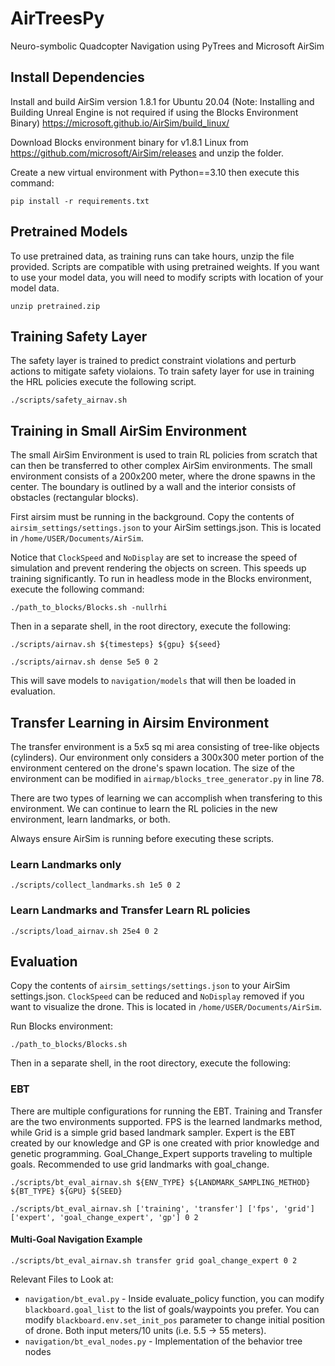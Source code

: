 # AirTreesPy
Neuro-symbolic Quadcopter Navigation using PyTrees and Microsoft AirSim

## Install Dependencies
Install and build AirSim version 1.8.1 for Ubuntu 20.04 (Note: Installing and Building Unreal Engine is not required if using the Blocks Environment Binary)
https://microsoft.github.io/AirSim/build_linux/

Download Blocks environment binary for v1.8.1 Linux from https://github.com/microsoft/AirSim/releases and unzip the folder. 

Create a new virtual environment with Python==3.10 then execute this command:
```shell
pip install -r requirements.txt
```

## Pretrained Models
To use pretrained data, as training runs can take hours, unzip the file provided. 
Scripts are compatible with using pretrained weights. If you want to use your model data, you will need to modify scripts with location of your model data.

```shell
unzip pretrained.zip
```

## Training Safety Layer
The safety layer is trained to predict constraint violations and perturb actions to mitigate safety violaions. To train safety layer for use in training the HRL policies execute the following script.

```shell
./scripts/safety_airnav.sh
```

## Training in Small AirSim Environment
The small AirSim Environment is used to train RL policies from scratch that can then be transferred to other complex AirSim environments. The small environment consists of a 200x200 meter, where the drone spawns in the center. The boundary is outlined by a wall and the interior consists of obstacles (rectangular blocks).

First airsim must be running in the background. Copy the contents of `airsim_settings/settings.json` to your AirSim settings.json. This is located in `/home/USER/Documents/AirSim`. 

Notice that `ClockSpeed` and `NoDisplay` are set to increase the speed of simulation and prevent rendering the objects on screen. This speeds up training significantly. To run in headless mode in the Blocks environment, execute the following command:

```shell
./path_to_blocks/Blocks.sh -nullrhi
```
Then in a separate shell, in the root directory, execute the following:

```shell
./scripts/airnav.sh ${timesteps} ${gpu} ${seed}  

./scripts/airnav.sh dense 5e5 0 2
```
This will save models to `navigation/models` that will then be loaded in evaluation.

## Transfer Learning in Airsim Environment

The transfer environment is a 5x5 sq mi area consisting of tree-like objects (cylinders). Our environment only considers a 300x300 meter portion of the environment centered on the drone's spawn location. The size of the environment can be modified in `airmap/blocks_tree_generator.py` in line 78.

There are two types of learning we can accomplish when transfering to this environment. We can continue to learn the RL policies in the new environment, learn landmarks, or both.

Always ensure AirSim is running before executing these scripts.

### Learn Landmarks only
```shell
./scripts/collect_landmarks.sh 1e5 0 2
```

### Learn Landmarks and Transfer Learn RL policies

```shell
./scripts/load_airnav.sh 25e4 0 2
```


## Evaluation
Copy the contents of `airsim_settings/settings.json` to your AirSim settings.json. `ClockSpeed` can be reduced and `NoDisplay` removed if you want to visualize the drone. This is located in `/home/USER/Documents/AirSim`.

Run Blocks environment:
```shell
./path_to_blocks/Blocks.sh
```
Then in a separate shell, in the root directory, execute the following:

### EBT
There are multiple configurations for running the EBT. Training and Transfer are the two environments supported. FPS is the learned landmarks method, while Grid is a simple grid based landmark sampler. Expert is the EBT created by our knowledge and GP is one created with prior knowledge and genetic programming. Goal_Change_Expert supports traveling to multiple goals. Recommended to use grid landmarks with goal_change.

```shell
./scripts/bt_eval_airnav.sh ${ENV_TYPE} ${LANDMARK_SAMPLING_METHOD} ${BT_TYPE} ${GPU} ${SEED}

./scripts/bt_eval_airnav.sh ['training', 'transfer'] ['fps', 'grid'] ['expert', 'goal_change_expert', 'gp'] 0 2
```

#### Multi-Goal Navigation Example

```shell
./scripts/bt_eval_airnav.sh transfer grid goal_change_expert 0 2
```

Relevant Files to Look at:  
* `navigation/bt_eval.py` - Inside evaluate_policy function, you can modify `blackboard.goal_list` to the list of goals/waypoints you prefer. You can modify `blackboard.env.set_init_pos` parameter to change initial position of drone. Both input meters/10 units (i.e. 5.5 -> 55 meters).
* `navigation/bt_eval_nodes.py` - Implementation of the behavior tree nodes